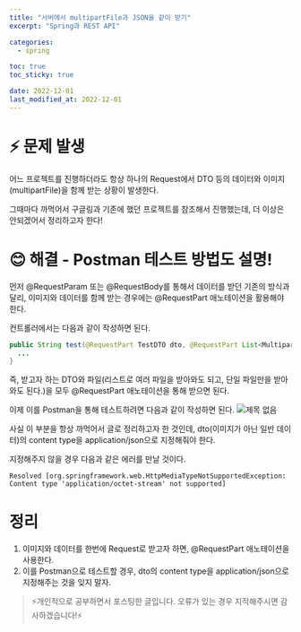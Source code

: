 ```yaml
---
title: "서버에서 multipartFile과 JSON을 같이 받기"
excerpt: "Spring과 REST API"

categories:
  - spring

toc: true
toc_sticky: true

date: 2022-12-01
last_modified_at: 2022-12-01
---
```


# ⚡ 문제 발생

어느 프로젝트를 진행하더라도 항상 하나의 Request에서 DTO 등의 데이터와 이미지 (multipartFile)을 함께 받는 상황이 발생한다.

그때마다 까먹어서 구글링과 기존에 했던 프로젝트를 참조해서 진행했는데, 더 이상은 안되겠어서 정리하고자 한다!

# 😊 해결 - Postman 테스트 방법도 설명!

먼저 @RequestParam 또는 @RequestBody를 통해서 데이터를 받던 기존의 방식과 달리, 이미지와 데이터를 함께 받는 경우에는 @RequestPart 애노테이션을 활용해야 한다.

컨트롤러에서는 다음과 같이 작성하면 된다.

```java
public String test(@RequestPart TestDTO dto, @RequestPart List<MultipartFile> files) {
  ...
}
```

즉, 받고자 하는 DTO와 파일(리스트로 여러 파일을 받아와도 되고, 단일 파일만을 받아와도 된다.)을 모두 @RequestPart 애노테이션을 통해 받으면 된다.

이제 이를 Postman을 통해 테스트하려면 다음과 같이 작성하면 된다.
![제목 없음](https://user-images.githubusercontent.com/66549638/213118491-41c71b9d-3890-462d-8cfe-9b3f1f6aca93.png)

사실 이 부분을 항상 까먹어서 글로 정리하고자 한 것인데, dto(이미지가 아닌 일반 데이터)의 content type을 application/json으로 지정해줘야 한다.

지정해주지 않을 경우 다음과 같은 에러를 만날 것이다.

```
Resolved [org.springframework.web.HttpMediaTypeNotSupportedException: Content type 'application/octet-stream' not supported]
```

# 정리

1. 이미지와 데이터를 한번에 Request로 받고자 하면, @RequestPart 애노테이션을 사용한다.
2. 이를 Postman으로 테스트할 경우, dto의 content type을 application/json으로 지정해주는 것을 잊지 말자.

> ⚡개인적으로 공부하면서 포스팅한 글입니다. 오류가 있는 경우 지적해주시면 감사하겠습니다!⚡
